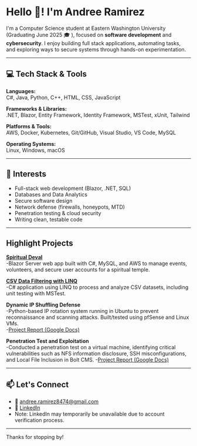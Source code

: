 # Hello 👋! I'm Andree Ramirez

I'm a Computer Science student at Eastern Washington University (Graduating June 2025 🎓 ), focused on **software development** and **cybersecurity**. I enjoy building full stack applications, automating tasks, and exploring ways to secure systems through hands-on experimentation.

---

## 💻 Tech Stack & Tools

**Languages:**  
C#, Java, Python, C++, HTML, CSS, JavaScript

**Frameworks & Libraries:**  
.NET, Blazor, Entity Framework, Identity Framework, MSTest, xUnit, Tailwind 

**Platforms & Tools:**  
AWS, Docker, Kubernetes, Git/GitHub, Visual Studio, VS Code, MySQL  

**Operating Systems:**  
Linux, Windows, macOS

---

## 🔐 Interests

- Full-stack web development (Blazor, .NET, SQL)
- Databases and Data Analytics
- Secure software design
- Network defense (firewalls, honeypots, MTD)
- Penetration testing & cloud security
- Writing clean, testable code

---

## Highlight Projects

**[Spiritual Deval](https://github.com/Sanmeet-EWU/cscd-488-490-project-spiritual-deval)**  
-Blazor Server web app built with C#, MySQL, and AWS to manage events, volunteers, and secure user accounts for a spiritual temple.

**[CSV Data Filtering with LINQ](https://github.com/Aramirez61/EWU-CSCD371-2024-Winter/tree/LINQ_DATA_FILTERING)**  
-C# application using LINQ to process and analyze CSV datasets, including unit testing with MSTest.

**Dynamic IP Shuffling Defense**  
-Python-based IP rotation system running in Ubuntu to prevent reconnaissance and scanning attacks. Built/tested using pfSense and Linux VMs.  
-[Project Report (Google Docs)](https://drive.google.com/file/d/12Uwjm2qxqHEAN82_29VmoJU0ZBP2bNEu/view)

**Penetration Test and Exploitation**  
-Conducted a penetration test on a virtual machine, identifying critical vulnerabilities such as NFS information disclosure, SSH misconfigurations, and Local File Inclusion in Bolt CMS. 
-[Project Report (Google Docs)](https://drive.google.com/file/d/1AXwRPOQWVj0ax8p2aFxKuNUd1mWmR3cs/view?usp=sharing)

---

## 📫 Let's Connect

- 📧 andree.ramirez8474@gmail.com  
- 🔗 [LinkedIn](https://linkedin.com/in/andree-ramirez61)
- Note: LinkedIn may temporarily be unavailable due to account verification process.

---

Thanks for stopping by!
